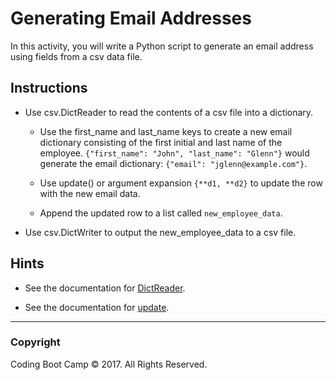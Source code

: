 # Generating Email Addresses

In this activity, you will write a Python script to generate an email address using fields from a csv data file.

## Instructions

* Use csv.DictReader to read the contents of a csv file into a dictionary.

  * Use the first_name and last_name keys to create a new email dictionary consisting of the first initial and last name of the employee. `{"first_name": "John", "last_name": "Glenn"}` would generate the email dictionary: `{"email": "jglenn@example.com"}`.

  * Use update() or argument expansion `{**d1, **d2}` to update the row with the new email data.

  * Append the updated row to a list called `new_employee_data`.

* Use csv.DictWriter to output the new_employee_data to a csv file.

## Hints

* See the documentation for [DictReader](https://docs.python.org/3/library/csv.html#csv.DictReader).

* See the documentation for [update](https://docs.python.org/3/library/stdtypes.html#dict.update).

- - -

### Copyright

Coding Boot Camp © 2017. All Rights Reserved.
